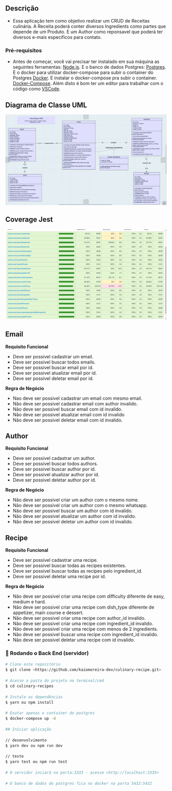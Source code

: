 ## Descrição
* Essa aplicação tem como objetivo realizar um CRUD de Receitas culinária. A Receita poderá conter diversos Ingredients como partes que depende de um Produto. E um Author como reponsavel que poderá ter diversos e-mais especificos para contato.

### Pré-requisitos

* Antes de começar, você vai precisar ter instalado em sua máquina as seguintes ferramentas:
[Node.js](https://nodejs.org/en/). 
E o banco de dados Postgres:
[Postgres](https://www.postgresql.org/).
E o docker para utilizar docker-compose para subir o container do Postgres
[Docker](https://https://www.docker.com/).
E instalar o docker-compose pra subir o container.
[Docker-Compose](https://docs.docker.com/compose/install/).
Além disto é bom ter um editor para trabalhar com o código como [VSCode](https://code.visualstudio.com/).

## Diagrama de Classe UML
![mer-culinary-recipe](diagram-culinary-recipe.png)

## Coverage Jest
![coverage-jest](coverage-jest.png)

## Email
**Requisito Funcional**
* Deve ser possivel cadastrar um email.  
* Deve ser possivel buscar todos emails.
* Deve ser possivel buscar email por id.
* Deve ser possivel atualizar email por id.
* Deve ser possivel deletar email por id.  

**Regra de Negócio**
* Nao deve ser possivel cadastrar um email com mesmo email.
* Não deve ser possivel cadastrar email com author invalido.
* Não deve ser possivel buscar email com id invalido.
* Não deve ser possivel atualizar email com id invalido
* Não deve ser possivel deletar email com id invalido.

## Author
**Requisito Funcional**
* Deve ser possivel cadastrar um author.
* Deve ser possivel buscar todos authors.
* Deve ser possivel buscar author por id.
* Deve ser possivel atualizar author por id.
* Deve ser possivel deletar author por id.

**Regra de Negócio**
* Não deve ser possivel criar um author com o mesmo nome. 
* Não deve ser possivel criar um author com o mesmo whatsapp.
* Não deve ser possivel buscar um author com id invalido.
* Não deve ser possivel atualizar um author com id invalido.
* Não deve ser possivel deletar um author com id invalido.

## Recipe
**Requisito Funcional**
* Deve ser possivel cadastrar uma recipe.
* Deve ser possivel buscar todas as recipes existentes.
* Deve ser possivel buscar todas as recipes pelo ingredient_id.
* Deve ser possivel deletar uma recipe por id.

**Regra de Negócio**
* Não deve ser possivel criar uma recipe com difficulty diferente de easy, medium e hard.
* Não deve ser possivel criar uma recipe com dish_type diferente de appetizer, main course e dessert.
* Não deve ser possivel criar uma recipe com author_id invalido.
* Não deve ser possivel criar uma recipe com ingredient_id invalido.
* Não deve ser possivel criar uma recipe com menos de 2 ingredients.
* Não deve ser possivel buscar uma recipe com ingredient_id invalido.
* Não deve ser possivel deletar uma recipe com id invalido.

### 🎲 Rodando o Back End (servidor)

```bash
# Clone este repositório
$ git clone <https://github.com/kaiomoreira-dev/culinary-recipe.git>

# Acesse a pasta do projeto no terminal/cmd
$ cd culinary-recipes

# Instale as dependências
$ yarn ou npm install

# Exutar apenas o container do postgres
$ docker-compose up -d

## Iniciar aplicação

// desenvolvimento
$ yarn dev ou npm run dev

// teste
$ yarn test ou npm run test

# O servidor inciará na porta:3333 - acesse <http://localhost:3333>

# O banco de dados do postgres fica no docker na porta 5432:5432

```
